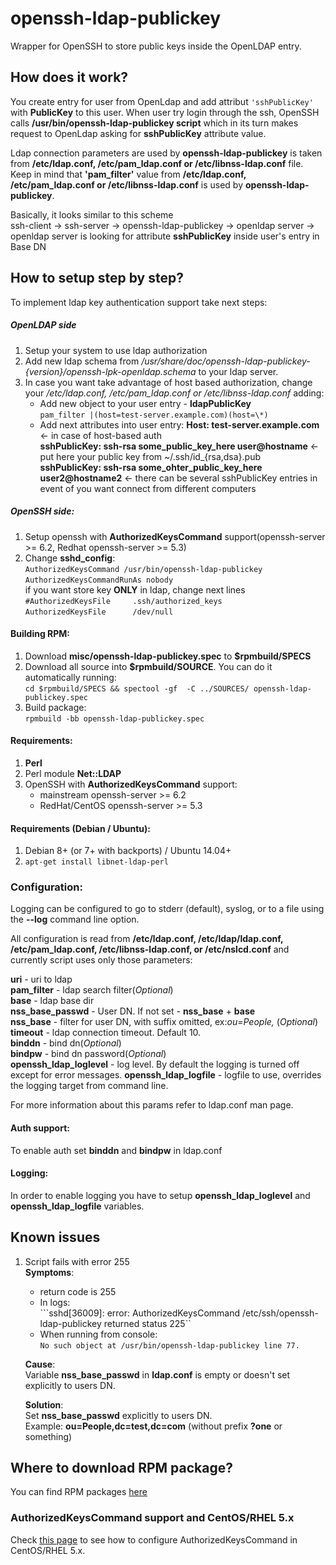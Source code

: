 openssh-ldap-publickey
======================

Wrapper for OpenSSH to store public keys inside the OpenLDAP entry.

## How does it work?

You create entry for user from OpenLdap and add attribut `'sshPublicKey'` with **PublicKey** to this user.
When user try login through the ssh, OpenSSH calls **/usr/bin/openssh-ldap-publickey script** which in its turn makes request to OpenLdap asking for **sshPublicKey** attribute value.

Ldap connection parameters are used by **openssh-ldap-publickey** is taken from **/etc/ldap.conf, /etc/pam_ldap.conf or /etc/libnss-ldap.conf** file.
Keep in mind that  **'pam_filter'** value from **/etc/ldap.conf, /etc/pam_ldap.conf or /etc/libnss-ldap.conf** is used by **openssh-ldap-publickey**.

Basically, it looks similar to this scheme   
ssh-client -> ssh-server -> openssh-ldap-publickey -> openldap server -> openldap server is looking for attribute **sshPublicKey** inside user's entry in Base DN
## How to setup step by step?

To implement ldap key authentication support take next steps:
##### OpenLDAP side

1. Setup your system to use ldap authorization
2. Add new ldap schema from */usr/share/doc/openssh-ldap-publickey-{version}/openssh-lpk-openldap.schema* to your ldap server.
3. In case you want take advantage of host based authorization, change your */etc/ldap.conf, /etc/pam_ldap.conf or /etc/libnss-ldap.conf* adding:   
    + Add new object to your user entry - **ldapPublicKey**    
    `pam_filter |(host=test-server.example.com)(host=\*)`
    + Add next attributes into user entry:
    **Host: test-server.example.com** <- in case of host-based auth     
    **sshPublicKey: ssh-rsa some_public_key_here user@hostname** <- put here your public key from ~/.ssh/id_{rsa,dsa}.pub     
    **sshPublicKey: ssh-rsa some_ohter_public_key_here user2@hostname2** <- there can be several sshPublicKey entries in event of you want connect from different computers

##### OpenSSH side:
1. Setup openssh with **AuthorizedKeysCommand** support(openssh-server >= 6.2, Redhat openssh-server >= 5.3)
2. Change **sshd_config**:     
`AuthorizedKeysCommand /usr/bin/openssh-ldap-publickey`     
`AuthorizedKeysCommandRunAs nobody`     
if you want store key **ONLY** in ldap, change next lines     
`#AuthorizedKeysFile     .ssh/authorized_keys`      
`AuthorizedKeysFile      /dev/null`


#### Building RPM:
1. Download **misc/openssh-ldap-publickey.spec** to **$rpmbuild/SPECS**
2. Download all source into **$rpmbuild/SOURCE**. You can do it automatically running:     
`cd $rpmbuild/SPECS && spectool -gf  -C ../SOURCES/ openssh-ldap-publickey.spec`
3. Build package:      
`rpmbuild -bb openssh-ldap-publickey.spec`     

#### Requirements:
1. **Perl**
2. Perl module **Net::LDAP**
3. OpenSSH with **AuthorizedKeysCommand** support:
    * mainstream openssh-server >= 6.2
    * RedHat/CentOS openssh-server >= 5.3

#### Requirements (Debian / Ubuntu):
1. Debian 8+ (or 7+ with backports) / Ubuntu 14.04+
2. `apt-get install libnet-ldap-perl`

### Configuration:

Logging can be configured to go to stderr (default), syslog, or to a file using the **--log** command line option.

All configuration is read from **/etc/ldap.conf, /etc/ldap/ldap.conf, /etc/pam_ldap.conf, /etc/libnss-ldap.conf, or /etc/nslcd.conf** and currently script uses only those parameters:


**uri** - uri to ldap     
**pam_filter** - ldap search filter(*Optional*)     
**base** - ldap base dir      
**nss_base_passwd** - User DN. If not set - **nss_base** + **base**     
**nss_base** - filter for user DN, with suffix omitted, ex:*ou=People,* (*Optional*)     
**timeout** - ldap connection timeout. Default 10.         
**binddn** - bind dn(*Optional*)      
**bindpw** - bind dn password(*Optional*)      
**openssh_ldap_loglevel** - log level. By default the logging is turned off except for error messages.
**openssh_ldap_logfile** - logfile to use, overrides the logging target from command line.

For more information about this params refer to ldap.conf man page.

#### Auth support:
To enable auth set **binddn** and **bindpw** in ldap.conf

#### Logging:
In order to enable logging you have to setup **openssh_ldap_loglevel** and **openssh_ldap_logfile** variables.

## Known issues
1. Script fails with error 255    
    **Symptoms**:   
    * return code is 255    
    * In logs:       
    ```sshd[36009]: error: AuthorizedKeysCommand /etc/ssh/openssh-ldap-publickey returned status 225``
    * When running from console:       
    ```No such object at /usr/bin/openssh-ldap-publickey line 77.```      


    **Cause**:      
    Variable **nss_base_passwd** in **ldap.conf** is empty or doesn't set explicitly to users DN.     

    **Solution**:     
    Set **nss_base_passwd** explicitly to users DN.     
    Example: **ou=People,dc=test,dc=com** (without prefix **?one** or something)     


## Where to download RPM package?      
You can find RPM packages [here](http://andriigrytsenko.net/repo/openssh-ldap-publickey/)

### AuthorizedKeysCommand support and CentOS/RHEL 5.x
Check [this page](http://andriigrytsenko.net/2013/05/authorizedkeyscommand-support-and-centosrhel-5-x/) to see how to configure AuthorizedKeysCommand in CentOS/RHEL 5.x.
